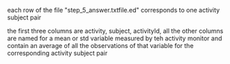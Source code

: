 each row of the file "step_5_answer.txtfile.ed" corresponds to one activity subject pair

the first three columns are activity, subject, activityId, all the other columns are named for a mean or std variable measured by teh activity monitor and contain an average of all the observations of that variable for the corresponding activity subject pair